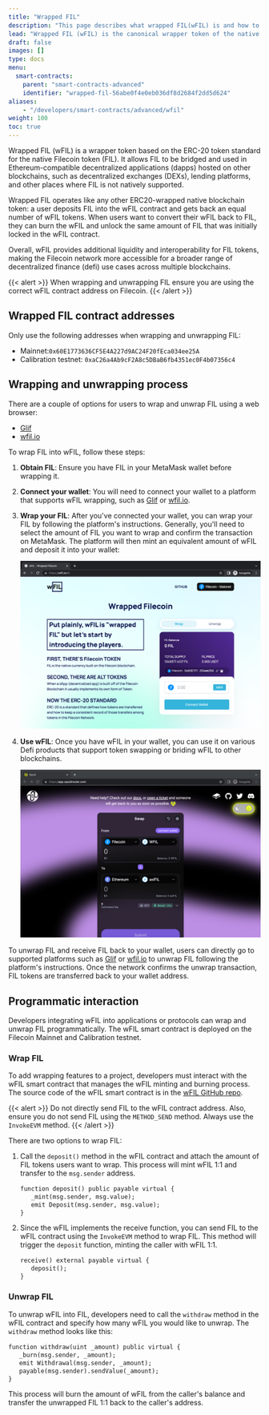 ```yaml
---
title: "Wrapped FIL"
description: "This page describes what wrapped FIL(wFIL) is and how to use it."
lead: "Wrapped FIL (wFIL) is the canonical wrapper token of the native Filecoin (FIL) token. Wrapped FIL features a 1-to-1 ratio pegged to FIL."
draft: false
images: []
type: docs
menu:
  smart-contracts:
    parent: "smart-contracts-advanced"
    identifier: "wrapped-fil-56abe0f4e0eb036df8d2684f2dd5d624"
aliases:
    - "/developers/smart-contracts/advanced/wfil"
weight: 100
toc: true
---
```


Wrapped FIL (wFIL) is a wrapper token based on the ERC-20 token standard for the native Filecoin token (FIL). It allows FIL to be bridged and used in Ethereum-compatible decentralized applications (dapps) hosted on other blockchains, such as decentralized exchanges (DEXs), lending platforms, and other places where FIL is not natively supported.

Wrapped FIL operates like any other ERC20-wrapped native blockchain token: a user deposits FIL into the wFIL contract and gets back an equal number of wFIL tokens. When users want to convert their wFIL back to FIL, they can burn the wFIL and unlock the same amount of FIL that was initially locked in the wFIL contract.

Overall, wFIL provides additional liquidity and interoperability for FIL tokens, making the Filecoin network more accessible for a broader range of decentralized finance (defi) use cases across multiple blockchains.

{{< alert >}} When wrapping and unwrapping FIL ensure you are using the correct wFIL contract address on Filecoin.
{{< /alert >}}

## Wrapped FIL contract addresses

Only use the following addresses when wrapping and unwrapping FIL:

  - Mainnet:`0x60E1773636CF5E4A227d9AC24F20fEca034ee25A`
  - Calibration testnet: `0xaC26a4Ab9cF2A8c5DBaB6fb4351ec0F4b07356c4`

## Wrapping and unwrapping process

There are a couple of options for users to wrap and unwrap FIL using a web browser:

- [Glif](https://www.glif.io/)
- [wfil.io](https://wfil.io/)

To wrap FIL into wFIL, follow these steps:

1. **Obtain FIL**: Ensure you have FIL in your MetaMask wallet before wrapping it.
2. **Connect your wallet**: You will need to connect your wallet to a platform that supports wFIL wrapping, such as [Glif](https://www.glif.io/) or [wfil.io](https://wfil.io/). 
3. **Wrap your FIL**: After you've connected your wallet, you can wrap your FIL by following the platform's instructions. Generally, you'll need to select the amount of FIL you want to wrap and confirm the transaction on MetaMask. The platform will then mint an equivalent amount of wFIL and deposit it into your wallet:

    ![Wrapped FIL](wfil.png)

4. **Use wFIL**: Once you have wFIL in your wallet, you can use it on various Defi products that support token swapping or briding wFIL to other blockchains.

    ![Squid router is an example of a bridging protocol.](squid.png)

To unwrap FIL and receive FIL back to your wallet, users can directly go to supported platforms such as [Glif](https://www.glif.io/) or [wfil.io]() to unwrap FIL following the platform's instructions. Once the network confirms the unwrap transaction, FIL tokens are transferred back to your wallet address.

## Programmatic interaction

Developers integrating wFIL into applications or protocols can wrap and unwrap FIL programmatically. The wFIL smart contract is deployed on the Filecoin Mainnet and Calibration testnet.

### Wrap FIL

To add wrapping features to a project, developers must interact with the wFIL smart contract that manages the wFIL minting and burning process. The source code of the wFIL smart contract is in the [wFIL GitHub repo](https://github.com/glifio/wfil). 

{{< alert >}} Do not directly send FIL to the wFIL contract address. Also, ensure you do not send FIL using the `METHOD_SEND` method. Always use the `InvokeEVM` method.
{{< /alert >}}

There are two options to wrap FIL:

1. Call the `deposit()` method in the wFIL contract and attach the amount of FIL tokens users want to wrap. This process will mint wFIL 1:1 and transfer to the `msg.sender` address.

   ```solidity
   function deposit() public payable virtual {
      _mint(msg.sender, msg.value);
      emit Deposit(msg.sender, msg.value);
   }
   ```

2. Since the wFIL implements the receive function, you can send FIL to the wFIL contract using the `InvokeEVM` method to wrap FIL. This method will trigger the `deposit` function, minting the caller with wFIL 1:1.

   ```solidity
   receive() external payable virtual {
      deposit();
   }
   ```

### Unwrap FIL

To unwrap wFIL into FIL, developers need to call the `withdraw` method in the wFIL contract and specify how many wFIL you would like to unwrap. The `withdraw` method looks like this:

```solidity
function withdraw(uint _amount) public virtual {
   _burn(msg.sender, _amount);
   emit Withdrawal(msg.sender, _amount);
   payable(msg.sender).sendValue(_amount);
}
```

This process will burn the amount of wFIL from the caller's balance and transfer the unwrapped FIL 1:1 back to the caller's address. 
